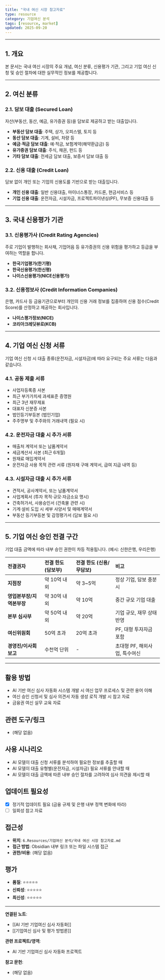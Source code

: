 ```yaml
---
title: "국내 여신 시장 참고자료"
type: resource
category: 기업여신 분석
tags: [resource, market]
updated: 2025-09-20
---
```



---

## 1. 개요

본 문서는 국내 여신 시장의 주요 개념, 여신 분류, 신용평가 기관, 그리고 기업 여신 신청 및 승인 절차에 대한 실무적인 정보를 제공합니다.

---

## 2. 여신 분류

### 2.1. 담보 대출 (Secured Loan)

자산(부동산, 동산, 예금, 유가증권 등)을 담보로 제공하고 받는 대출입니다.

-   **부동산 담보 대출**: 주택, 상가, 오피스텔, 토지 등
-   **동산 담보 대출**: 기계, 설비, 차량 등
-   **예금·적금 담보 대출**: 예·적금, 보험계약(해약환급금) 등
-   **유가증권 담보 대출**: 주식, 채권, 펀드 등
-   **기타 담보 대출**: 전세금 담보 대출, 보증서 담보 대출 등

### 2.2. 신용 대출 (Credit Loan)

담보 없이 개인 또는 기업의 신용도를 기반으로 받는 대출입니다.

-   **개인 신용 대출**: 일반 신용대출, 마이너스통장, 카드론, 현금서비스 등
-   **기업 신용 대출**: 운전자금, 시설자금, 프로젝트파이낸싱(PF), 무보증 신용대출 등

---

## 3. 국내 신용평가 기관

### 3.1. 신용평가사 (Credit Rating Agencies)

주로 기업이 발행하는 회사채, 기업어음 등 유가증권의 신용 위험을 평가하고 등급을 부여하는 역할을 합니다.

-   **한국기업평가(한기평)**
-   **한국신용평가(한신평)**
-   **나이스신용평가(NICE신용평가)**

### 3.2. 신용정보사 (Credit Information Companies)

은행, 카드사 등 금융기관으로부터 개인의 신용 거래 정보를 집중하여 신용 점수(Credit Score)를 산정하고 제공하는 회사입니다.

-   **나이스평가정보(NICE)**
-   **코리아크레딧뷰로(KCB)**

---

## 4. 기업 여신 신청 서류

기업 여신 신청 시 대출 종류(운전자금, 시설자금)에 따라 요구되는 주요 서류는 다음과 같습니다.

### 4.1. 공동 제출 서류

-   사업자등록증 사본
-   최근 부가가치세 과세표준 증명원
-   최근 3년 재무제표
-   대표자 신분증 사본
-   법인등기부등본 (법인기업)
-   주주명부 및 주주와의 거래내역 (필요 시)

### 4.2. 운전자금 대출 시 추가 서류

-   매출처 계약서 또는 납품계약서
-   세금계산서 사본 (최근 6개월)
-   원재료 매입계약서
-   운전자금 사용 목적 관련 서류 (원자재 구매 계약서, 급여 지급 내역 등)

### 4.3. 시설자금 대출 시 추가 서류

-   견적서, 공사계약서, 또는 납품계약서
-   사업계획서 (투자 목적·규모·자금소요 명시)
-   건축허가서, 사용승인서 (건축물 관련 시)
-   기계·설비 도입 시 세부 사양서 및 매매계약서
-   부동산 등기부등본 및 감정평가서 (담보 필요 시)

---

## 5. 기업 여신 승인 전결 구간

기업 대출 금액에 따라 내부 승인 권한이 차등 적용됩니다. (예시: 신한은행, 우리은행)

| 전결권자 | 전결 한도 (담보부) | 전결 한도 (신용/무담보) | 비고 |
| :--- | :--- | :--- | :--- |
| **지점장** | 약 10억 내외 | 약 3~5억 | 정상 기업, 담보 충분 시 |
| **영업본부장/지역본부장** | 약 30억 내외 | 약 10억 | 중간 규모 기업 대출 |
| **본부 심사부** | 약 50억 내외 | 약 20억 | 기업 규모, 재무 상태 반영 |
| **여신위원회** | 50억 초과 | 20억 초과 | PF, 대형 투자자금 포함 |
| **경영진/이사회 보고** | 수천억 단위 | - | 초대형 PF, 해외사업, 특수여신 |

---

## 활용 방법
<!-- 이 자료를 어떻게 활용할 수 있는가? -->
- AI 기반 여신 심사 자동화 시스템 개발 시 여신 업무 프로세스 및 관련 용어 이해
- 여신 승인 신청서 및 심사 의견서 자동 생성 로직 개발 시 참고 자료
- 금융권 여신 실무 교육 자료

## 관련 도구/링크
<!-- 관련된 도구, 웹사이트, 링크들 -->
- (해당 없음)

## 사용 시나리오
<!-- 어떤 상황에서 이 자료가 유용할 것인가? -->
- AI 모델이 대출 신청 서류를 분석하여 필요한 정보를 추출할 때
- AI 모델이 대출 유형별(운전자금, 시설자금) 필요 서류를 안내할 때
- AI 모델이 대출 금액에 따른 내부 승인 절차를 고려하여 심사 의견을 제시할 때

## 업데이트 필요성
<!-- 이 자료가 시간이 지나면 업데이트가 필요한가? -->
- [x] 정기적 업데이트 필요 (금융 규제 및 은행 내부 정책 변화에 따라)
- [ ] 일회성 참고 자료

## 접근성
<!-- 이 자료에 어떻게 접근할 수 있는가? -->
- **위치**: `6.Resources/기업여신 분석/국내 여신 시장 참고자료.md`
- **접근 방법**: Obsidian 내부 링크 또는 파일 시스템 접근
- **권한/비용**: (해당 없음)

## 평가
<!-- 이 자료의 품질이나 신뢰성에 대한 평가 -->
- **품질**: ⭐⭐⭐⭐⭐
- **신뢰성**: ⭐⭐⭐⭐⭐
- **최신성**: ⭐⭐⭐⭐⭐

---

**연결된 노트**:
- [[AI 기반 기업여신 심사 자동화]]
- [[기업여신 심사 및 평가 방법론]]

**관련 프로젝트/영역**:
- AI 기반 기업여신 심사 자동화 프로젝트

**참고 문헌**:
- (해당 없음)

